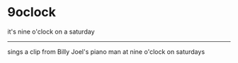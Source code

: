 # 9oclock
it's nine o'clock on a saturday
***
sings a clip from Billy Joel's piano man at nine o'clock on saturdays
